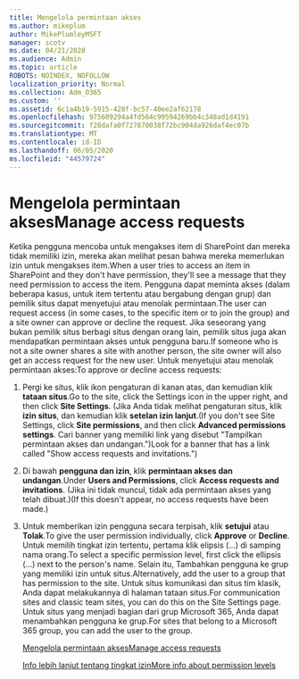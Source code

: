 ```yaml
---
title: Mengelola permintaan akses
ms.author: mikeplum
author: MikePlumleyMSFT
manager: scotv
ms.date: 04/21/2020
ms.audience: Admin
ms.topic: article
ROBOTS: NOINDEX, NOFOLLOW
localization_priority: Normal
ms.collection: Adm_O365
ms.custom: ''
ms.assetid: 6c1a4b19-5915-428f-bc57-40ee2af62178
ms.openlocfilehash: 975609294a4fd564c99594269bb4c348ad1d4191
ms.sourcegitcommit: f28dafa0f727870038f72bc904da926daf4ec07b
ms.translationtype: MT
ms.contentlocale: id-ID
ms.lasthandoff: 06/05/2020
ms.locfileid: "44579724"
---
```

# <a name="manage-access-requests"></a><span data-ttu-id="d286c-102">Mengelola permintaan akses</span><span class="sxs-lookup"><span data-stu-id="d286c-102">Manage access requests</span></span>

<span data-ttu-id="d286c-103">Ketika pengguna mencoba untuk mengakses item di SharePoint dan mereka tidak memiliki izin, mereka akan melihat pesan bahwa mereka memerlukan izin untuk mengakses item.</span><span class="sxs-lookup"><span data-stu-id="d286c-103">When a user tries to access an item in SharePoint and they don't have permission, they'll see a message that they need permission to access the item.</span></span> <span data-ttu-id="d286c-104">Pengguna dapat meminta akses (dalam beberapa kasus, untuk item tertentu atau bergabung dengan grup) dan pemilik situs dapat menyetujui atau menolak permintaan.</span><span class="sxs-lookup"><span data-stu-id="d286c-104">The user can request access (in some cases, to the specific item or to join the group) and a site owner can approve or decline the request.</span></span> <span data-ttu-id="d286c-105">Jika seseorang yang bukan pemilik situs berbagi situs dengan orang lain, pemilik situs juga akan mendapatkan permintaan akses untuk pengguna baru.</span><span class="sxs-lookup"><span data-stu-id="d286c-105">If someone who is not a site owner shares a site with another person, the site owner will also get an access request for the new user.</span></span> <span data-ttu-id="d286c-106">Untuk menyetujui atau menolak permintaan akses:</span><span class="sxs-lookup"><span data-stu-id="d286c-106">To approve or decline access requests:</span></span>
  
1. <span data-ttu-id="d286c-107">Pergi ke situs, klik ikon pengaturan di kanan atas, dan kemudian klik **tataan situs**.</span><span class="sxs-lookup"><span data-stu-id="d286c-107">Go to the site, click the Settings icon in the upper right, and then click **Site Settings**.</span></span> <span data-ttu-id="d286c-108">(Jika Anda tidak melihat pengaturan situs, klik **izin situs**, dan kemudian klik **setelan izin lanjut**.</span><span class="sxs-lookup"><span data-stu-id="d286c-108">(If you don't see Site Settings, click **Site permissions**, and then click **Advanced permissions settings**.</span></span> <span data-ttu-id="d286c-109">Cari banner yang memiliki link yang disebut "Tampilkan permintaan akses dan undangan.")</span><span class="sxs-lookup"><span data-stu-id="d286c-109">Look for a banner that has a link called "Show access requests and invitations.")</span></span>
    
2. <span data-ttu-id="d286c-110">Di bawah **pengguna dan izin**, klik **permintaan akses dan undangan**.</span><span class="sxs-lookup"><span data-stu-id="d286c-110">Under **Users and Permissions**, click **Access requests and invitations**.</span></span> <span data-ttu-id="d286c-111">(Jika ini tidak muncul, tidak ada permintaan akses yang telah dibuat.)</span><span class="sxs-lookup"><span data-stu-id="d286c-111">(If this doesn't appear, no access requests have been made.)</span></span>
    
3. <span data-ttu-id="d286c-112">Untuk memberikan izin pengguna secara terpisah, klik **setujui** atau **Tolak**.</span><span class="sxs-lookup"><span data-stu-id="d286c-112">To give the user permission individually, click **Approve** or **Decline**.</span></span> <span data-ttu-id="d286c-113">Untuk memilih tingkat izin tertentu, pertama klik elipsis (...) di samping nama orang.</span><span class="sxs-lookup"><span data-stu-id="d286c-113">To select a specific permission level, first click the ellipsis (...) next to the person's name.</span></span> <span data-ttu-id="d286c-114">Selain itu, Tambahkan pengguna ke grup yang memiliki izin untuk situs.</span><span class="sxs-lookup"><span data-stu-id="d286c-114">Alternatively, add the user to a group that has permission to the site.</span></span> <span data-ttu-id="d286c-115">Untuk situs komunikasi dan situs tim klasik, Anda dapat melakukannya di halaman tataan situs.</span><span class="sxs-lookup"><span data-stu-id="d286c-115">For communication sites and classic team sites, you can do this on the Site Settings page.</span></span> <span data-ttu-id="d286c-116">Untuk situs yang menjadi bagian dari grup Microsoft 365, Anda dapat menambahkan pengguna ke grup.</span><span class="sxs-lookup"><span data-stu-id="d286c-116">For sites that belong to a Microsoft 365 group, you can add the user to the group.</span></span>
    
    [<span data-ttu-id="d286c-117">Mengelola permintaan akses</span><span class="sxs-lookup"><span data-stu-id="d286c-117">Manage access requests </span></span>](https://go.microsoft.com/fwlink/?linkid=2008747)
    
    [<span data-ttu-id="d286c-118">Info lebih lanjut tentang tingkat izin</span><span class="sxs-lookup"><span data-stu-id="d286c-118">More info about permission levels</span></span>](https://go.microsoft.com/fwlink/?linkid=867071)
    

